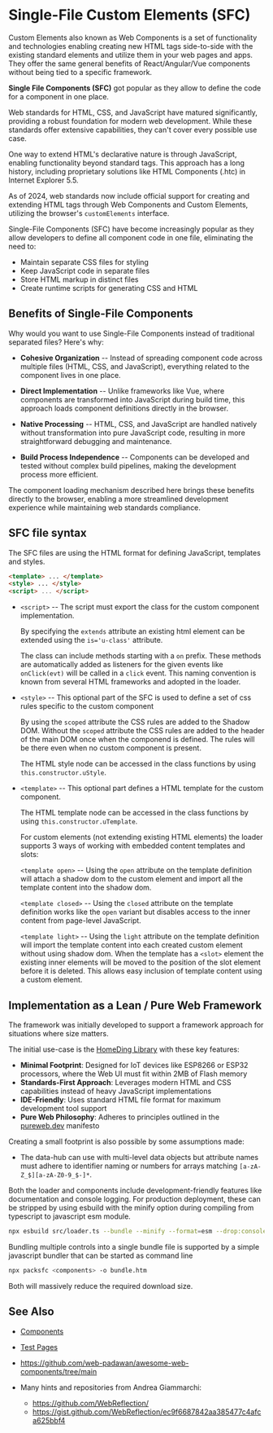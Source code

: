 # Single-File Custom Elements (SFC)

Custom Elements also known as Web Components is a set of functionality and technologies enabling creating new HTML tags
side-to-side with the existing standard elements and utilize them in your web pages and apps.  They offer the same
general benefits of React/Angular/Vue components without being tied to a specific framework.

**Single File Components (SFC)** got popular as they allow to define the code for a component in one place.

Web standards for HTML, CSS, and JavaScript have matured significantly, providing a robust foundation for modern web
development.  While these standards offer extensive capabilities, they can't cover every possible use case.

One way to extend HTML's declarative nature is through JavaScript, enabling functionality beyond standard tags.  This
approach has a long history, including proprietary solutions like HTML Components (.htc) in Internet Explorer 5.5.

As of 2024, web standards now include official support for creating and extending HTML tags through Web Components and
Custom Elements, utilizing the browser's `customElements` interface.

Single-File Components (SFC) have become increasingly popular as they allow developers to define all component code in
one file, eliminating the need to:

* Maintain separate CSS files for styling
* Keep JavaScript code in separate files
* Store HTML markup in distinct files
* Create runtime scripts for generating CSS and HTML


## Benefits of Single-File Components

Why would you want to use Single-File Components instead of traditional separated files? Here's why:

* **Cohesive Organization** -- Instead of spreading component code across multiple files (HTML, CSS, and JavaScript),
  everything related to the component lives in one place.

* **Direct Implementation** -- Unlike frameworks like Vue, where components are transformed into JavaScript during build
  time, this approach loads component definitions directly in the browser.

* **Native Processing** -- HTML, CSS, and JavaScript are handled natively without transformation into pure JavaScript
  code, resulting in more straightforward debugging and maintenance.

* **Build Process Independence** -- Components can be developed and tested without complex build pipelines, making the
  development process more efficient.

The component loading mechanism described here brings these benefits directly to the browser, enabling a more
streamlined development experience while maintaining web standards compliance.


## SFC file syntax

The SFC files are using the HTML format for defining JavaScript, templates and styles.

``` html
<template> ... </template>
<style> ... </style>
<script> ... </script>
```

* `<script>` -- The script must export the class for the custom component implementation.

  By specifying the `extends` attribute an existing html element can be extended using the `is='u-class'` attribute.

  The class can include methods starting with a `on` prefix.  These methods are automatically added as listeners for the
  given events like `onClick(evt)` will be called in a `click` event.  This naming convention is known from several HTML
  frameworks and adopted in the loader.

* `<style>` -- This optional part of the SFC is used to define a set of css rules specific to the custom component

  By using the `scoped` attribute the CSS rules are added to the Shadow DOM.  Without the `scoped` attribute the CSS
  rules are added to the header of the main DOM once when the componend is defined.  The rules will be there even when
  no custom component is present.

  The HTML style node can be accessed in the class functions by using `this.constructor.uStyle`.

* `<template>` -- This optional part defines a HTML template for the custom component.

  The HTML template node can be accessed in the class functions by using `this.constructor.uTemplate`.

  For custom elements (not extending existing HTML elements) the loader supports 3 ways of working with embedded content
  templates and slots:

  `<template open>` -- Using the `open` attribute on the template definition will attach a shadow dom to the custom
  element and import all the template content into the shadow dom.

  `<template closed>` -- Using the `closed` attribute on the template definition works like the `open` variant but
  disables access to the inner content from page-level JavaScript.

  `<template light>` -- Using the `light` attribute on the template definition will import the template content into
  each created custom element without using shadow dom.  When the template has a `<slot>` element the existing inner
  elements will be moved to the position of the slot element before it is deleted.  This allows easy inclusion of
  template content using a custom element.


## Implementation as a Lean / Pure Web Framework

The framework was initially developed to support a framework approach for situations where size matters.

The initial use-case is the [HomeDing Library](https://homeding.github.io/) with these key features:

* **Minimal Footprint**: Designed for IoT devices like ESP8266 or ESP32 processors, where the Web UI must fit within 2MB of Flash memory
* **Standards-First Approach**: Leverages modern HTML and CSS capabilities instead of heavy JavaScript implementations
* **IDE-Friendly**: Uses standard HTML file format for maximum development tool support
* **Pure Web Philosophy**: Adheres to principles outlined in the [pureweb.dev](https://pureweb.dev/manifesto) manifesto

Creating a small footprint is also possible by some assumptions made:

* The data-hub can use with multi-level data objects but attribute names must adhere to identifier naming or numbers for
  arrays matching `[a-zA-Z_$][a-zA-Z0-9_$-]*`.



Both the loader and components include development-friendly features like documentation and console logging.  For
production deployment, these can be stripped by using esbuild with the minify option during compiling from typescript to
javascript esm module.

```bash
npx esbuild src/loader.ts --bundle --minify --format=esm --drop:console --outfile=loader.js
```

Bundling multiple controls into a single bundle file is supported by a simple javascript bundler that can be started as
command line

```bash
npx packsfc <components> -o bundle.htm
```

Both will massively reduce the required download size.


## See Also

* [Components](doc/index.md)
* [Test Pages](test/index.htm)

* <https://github.com/web-padawan/awesome-web-components/tree/main>
* Many hints and repositories from Andrea Giammarchi:
  * <https://github.com/WebReflection/>
  * <https://gist.github.com/WebReflection/ec9f6687842aa385477c4afca625bbf4>





